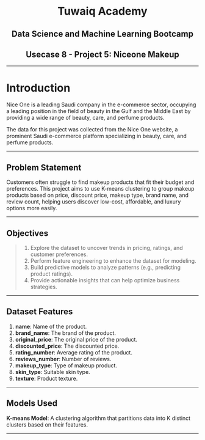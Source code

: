 <center><h1>Tuwaiq Academy</h1></center>
<center><h2>Data Science and Machine Learning Bootcamp</h2></center>
<center><h2>Usecase 8 - Project 5: Niceone Makeup</h2></center>

---

# Introduction

Nice One is a leading Saudi company in the e-commerce sector, occupying a leading position in the field of beauty in the Gulf and the Middle East by providing a wide range of beauty, care, and perfume products.

The data for this project was collected from the Nice One website, a prominent Saudi e-commerce platform specializing in beauty, care, and perfume products.

---

## Problem Statement

Customers often struggle to find makeup products that fit their budget and preferences. This project aims to use K-means clustering to group makeup products based on price, discount price, makeup type, brand name, and review count, helping users discover low-cost, affordable, and luxury options more easily.

---

## Objectives

> 1. Explore the dataset to uncover trends in pricing, ratings, and customer preferences.  
> 2. Perform feature engineering to enhance the dataset for modeling.  
> 3. Build predictive models to analyze patterns (e.g., predicting product ratings).  
> 4. Provide actionable insights that can help optimize business strategies.

---

## Dataset Features

1. **name**: Name of the product.  
2. **brand_name**: The brand of the product.  
3. **original_price**: The original price of the product.  
4. **discounted_price**: The discounted price.  
5. **rating_number**: Average rating of the product.  
6. **reviews_number**: Number of reviews.  
7. **makeup_type**: Type of makeup product.  
8. **skin_type**: Suitable skin type.  
9. **texture**: Product texture.

---

## Models Used 
 **K-means Model**: A clustering algorithm that partitions data into K distinct clusters based on their features.

---
